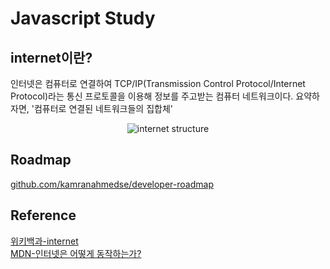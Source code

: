 # Javascript Study

## internet이란?
인터넷은 컴퓨터로 연결하여 TCP/IP(Transmission Control Protocol/Internet Protocol)라는 통신 프로토콜을 이용해 정보를 주고받는 컴퓨터 네트워크이다.
요약하자면, '컴퓨터로 연결된 네트워크들의 집합체'
<p align="center">
  <img src="https://mdn.mozillademos.org/files/8453/internet-schema-7.png" alt="internet structure"/>
</p> 

## Roadmap
[github.com/kamranahmedse/developer-roadmap](https://github.com/kamranahmedse/developer-roadmap)

## Reference
[위키백과-internet](https://ko.wikipedia.org/wiki/%EC%9D%B8%ED%84%B0%EB%84%B7)   
[MDN-인터넷은 어떻게 동작하는가?](https://developer.mozilla.org/ko/docs/Learn/Common_questions/How_does_the_Internet_work)